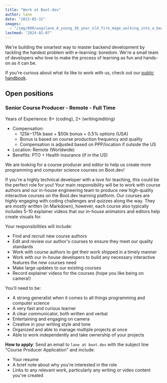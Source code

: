 ```yaml
---
title: "Work at Boot.dev"
author: lane
date: "2023-05-31"
images:
  - "/img/800/wagslane_A_young_30_year_old_fire_mage_walking_into_a_beautiful_85f9ac70-080d-4515-8183-d7e649fa4690.png.webp"
lastmod: "2024-02-07"
---
```


We're building the smartest way to master backend development by tackling the hardest problem with e-learning: boredom. We're a small team of developers who love to make the process of learning as fun and hands-on as it can be.

If you're curious about what its like to work with us, check out our [public handbook](/wiki/team-handbook).

## Open positions

### Senior Course Producer - Remote - Full Time

Years of Experience: 8+ (coding), 2+ (writing/editing)

- Compensation:
  - $125k-$175k base + $50k bonus + 0.5% options (USA)
  - Bonus is based on course production frequency and quality
  - Compensation is adjusted based on PPP/location if outside the US
- Location: Remote (Worldwide)
- Benefits: PTO + Health insurance (if in the US)

We are looking for a course producer and editor to help us create more programming and computer science courses on Boot.dev!

If you're a highly technical developer with a love for teaching, this could be the perfect role for you! Your main responsibility will be to work with course authors and our in-house engineering team to produce new high-quality interactive courses on the Boot.dev learning platform. Our courses are _highly_ engaging with coding challenges and quizzes along the way. They are _mostly_ written (in Markdown), however, each course also typically includes 5-10 explainer videos that our in-house animators and editors help create visuals for.

Your responsibilities will include:

- Find and recruit new course authors
- Edit and review our author's courses to ensure they meet our quality standards
- Work with course authors to get their work shipped in a timely manner
- Work with our in-house developers to build any necessary interactive features the new courses need
- Make large updates to our existing courses
- Record explainer videos for the courses (hope you like being on camera!)

You'll need to be:

- A strong generalist when it comes to all things programming and computer science
- A very fast and curious learner
- A clear communicator, both written and verbal
- Entertaining and engaging on camera
- Creative in your writing style and tone
- Organized and able to manage multiple projects at once
- Able to work independently and take ownership of your projects

**How to apply**: Send an email to `lane at boot.dev` with the subject line "Course Producer Application" and include:

- Your resume
- A brief note about why you're interested in the role
- Links to any relevant work, particularly any writing or video content you've created
